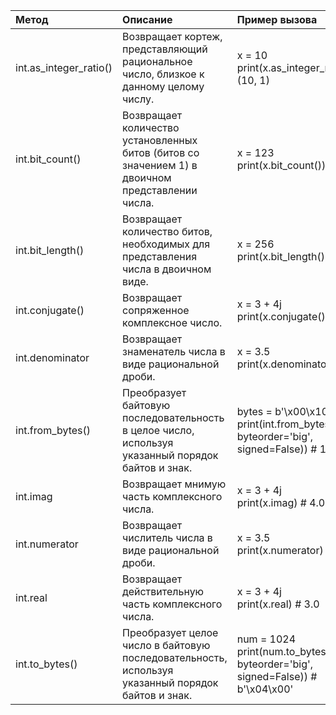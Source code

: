<table>
<thead>
<tr>
<th style="text-align: left;">Метод</th>
<th style="text-align: left;">Описание</th>
<th style="text-align: left;">Пример вызова</th>
</tr>
</thead>
<tbody>
<tr>
<td style="text-align: left;">int.as_integer_ratio()</td>
<td style="text-align: left;">Возвращает кортеж, представляющий рациональное число, близкое к данному целому числу.</td>
<td style="text-align: left;"><div class="code">x = <span class="m">10</span><br><span class="nb">print</span>(x.as_integer_ratio()) <span class="c1"># (10, 1)</span></div></td>
</tr>
<tr>
<td style="text-align: left;">int.bit_count()</td>
<td style="text-align: left;">Возвращает количество установленных битов (битов со значением 1) в двоичном представлении числа.</td>
<td style="text-align: left;"><div class="code">x = <span class="m">123</span><br><span class="nb">print</span>(x.bit_count()) <span class="c1"># 6</span></div></td>
</tr>
<tr>
<td style="text-align: left;">int.bit_length()</td>
<td style="text-align: left;">Возвращает количество битов, необходимых для представления числа в двоичном виде.</td>
<td style="text-align: left;"><div class="code">x = <span class="m">256</span><br><span class="nb">print</span>(x.bit_length()) <span class="c1"># 9</span></div></td>
</tr>
<tr>
<td style="text-align: left;">int.conjugate()</td>
<td style="text-align: left;">Возвращает сопряженное комплексное число.</td>
<td style="text-align: left;"><div class="code">x = <span class="m">3</span> + <span class="m">4j</span><br><span class="nb">print</span>(x.conjugate()) <span class="c1"># (3-4j)</span></div></td>
</tr>
<tr>
<td style="text-align: left;">int.denominator</td>
<td style="text-align: left;">Возвращает знаменатель числа в виде рациональной дроби.</td>
<td style="text-align: left;"><div class="code">x = <span class="m">3.5</span><br><span class="nb">print</span>(x.denominator) <span class="c1"># ???</span></div></td>
</tr>
<tr>
<td style="text-align: left;">int.from_bytes()</td>
<td style="text-align: left;">Преобразует байтовую последовательность в целое число, используя указанный порядок байтов и знак.</td>
<td style="text-align: left;"><div class="code">bytes = <span class="s">b'\x00\x10'</span><br><span class="nb">print</span>(int.from_bytes(bytes, <span class="na">byteorder</span>=<span class="s">'big'</span>, <span class="na">signed</span>=<span class="k">False</span>)) <span class="c1"># 16</span></div></td>
</tr>
<tr>
<td style="text-align: left;">int.imag</td>
<td style="text-align: left;">Возвращает мнимую часть комплексного числа.</td>
<td style="text-align: left;"><div class="code">x = <span class="m">3</span> + <span class="m">4j</span><br><span class="nb">print</span>(x.imag) <span class="c1"># 4.0</span></div></td>
</tr>
<tr>
<td style="text-align: left;">int.numerator</td>
<td style="text-align: left;">Возвращает числитель числа в виде рациональной дроби.</td>
<td style="text-align: left;"><div class="code">x = <span class="m">3.5</span><br><span class="nb">print</span>(x.numerator) <span class="c1"># ???</span></div></td>
</tr>
<tr>
<td style="text-align: left;">int.real</td>
<td style="text-align: left;">Возвращает действительную часть комплексного числа.</td>
<td style="text-align: left;"><div class="code">x = <span class="m">3</span> + <span class="m">4j</span><br><span class="nb">print</span>(x.real) <span class="c1"># 3.0</span></div></td>
</tr>
<tr>
<td style="text-align: left;">int.to_bytes()</td>
<td style="text-align: left;">Преобразует целое число в байтовую последовательность, используя указанный порядок байтов и знак.</td>
<td style="text-align: left;"><div class="code">num = <span class="m">1024</span><br><span class="nb">print</span>(num.to_bytes(<span class="na">length</span>=<span class="m">2</span>, <span class="na">byteorder</span>=<span class="s">'big'</span>, <span class="na">signed</span>=<span class="k">False</span>)) <span class="c1"># b'\x04\x00'</span></div></td>
</tr>
</tbody>
</table>